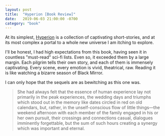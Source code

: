 ```yaml
---
layout: post
title:  "Hyperion [Book Review]"
date:   2019-06-03 21:00:00 -0700
category: "book"
---
```


At its simplest, [Hyperion](https://www.goodreads.com/book/show/77566.Hyperion) is a collection of captivating short-stories, and at its most complex a portal to a whole new universe I am itching to explore.

I'll be honest, I had high expectations from this book, having seen it in countless "must-read" sci-fi lists. Even so, it exceeded them by a large margin. Each pilgrim tells their own story, and each of them is immensely captivating. Every scene, every emotion is vivid, theatrical, raw. Reading it is like watching a bizarre season of Black Mirror.

I can only hope that the sequels are as bewitching as this one was.

> She had always felt that the essence of human experience lay not primarily in the peak experiences, the wedding days and triumphs which stood out in the memory like dates circled in red on old calendars, but, rather, in the unself-conscious flow of little things—the weekend afternoon with each member of the family engaged in his or her own pursuit, their crossings and connections casual, dialogues imminently forgettable, but the sum of such hours creating a synergy which was important and eternal.
